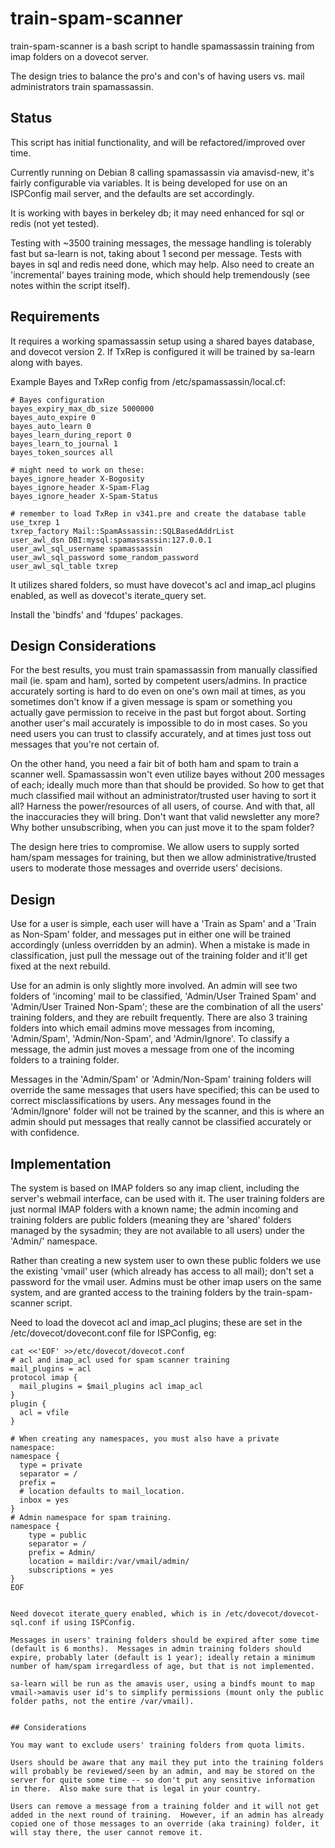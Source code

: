 # train-spam-scanner

train-spam-scanner is a bash script to handle spamassassin training from imap folders on a dovecot server.

The design tries to balance the pro's and con's of having users vs. mail administrators train spamassassin.

## Status

This script has initial functionality, and will be refactored/improved over time.

Currently running on Debian 8 calling spamassassin via amavisd-new, it's fairly configurable via variables.  It is being developed for use on an ISPConfig mail server, and the defaults are set accordingly.

It is working with bayes in berkeley db; it may need enhanced for sql or redis (not yet tested).

Testing with ~3500 training messages, the message handling is tolerably fast but sa-learn is not, taking about 1 second per message.  Tests with bayes in sql and redis need done, which may help.  Also need to create an 'incremental' bayes training mode, which should help tremendously (see notes within the script itself).

## Requirements

It requires a working spamassassin setup using a shared bayes database, and dovecot version 2.  If TxRep is configured it will be trained by sa-learn along with bayes.

Example Bayes and TxRep config from /etc/spamassassin/local.cf:

```
# Bayes configuration
bayes_expiry_max_db_size 5000000
bayes_auto_expire 0
bayes_auto_learn 0
bayes_learn_during_report 0
bayes_learn_to_journal 1
bayes_token_sources all

# might need to work on these:
bayes_ignore_header X-Bogosity
bayes_ignore_header X-Spam-Flag
bayes_ignore_header X-Spam-Status

# remember to load TxRep in v341.pre and create the database table
use_txrep 1
txrep_factory Mail::SpamAssassin::SQLBasedAddrList
user_awl_dsn DBI:mysql:spamassassin:127.0.0.1
user_awl_sql_username spamassassin
user_awl_sql_password some_random_password
user_awl_sql_table txrep
```

It utilizes shared folders, so must have dovecot's acl and imap_acl plugins enabled, as well as dovecot's iterate_query set.

Install the 'bindfs' and 'fdupes' packages.


## Design Considerations

For the best results, you must train spamassassin from manually classified mail (ie. spam and ham), sorted by competent users/admins.  In practice accurately sorting is hard to do even on one's own mail at times, as you sometimes don't know if a given message is spam or something you actually gave permission to receive in the past but forgot about.  Sorting another user's mail accurately is impossible to do in most cases.  So you need users you can trust to classify accurately, and at times just toss out messages that you're not certain of.

On the other hand, you need a fair bit of both ham and spam to train a scanner well.  Spamassassin won't even utilize bayes without 200 messages of each; ideally much more than that should be provided.  So how to get that much classified mail without an administrator/trusted user having to sort it all?  Harness the power/resources of all users, of course.  And with that, all the inaccuracies they will bring.  Don't want that valid newsletter any more?  Why bother unsubscribing, when you can just move it to the spam folder?

The design here tries to compromise.  We allow users to supply sorted ham/spam messages for training, but then we allow administrative/trusted users to moderate those messages and override users' decisions.

## Design

Use for a user is simple, each user will have a 'Train as Spam' and a 'Train as Non-Spam' folder, and messages put in either one will be trained accordingly (unless overridden by an admin).  When a mistake is made in classification, just pull the message out of the training folder and it'll get fixed at the next rebuild.

Use for an admin is only slightly more involved.  An admin will see two folders of 'incoming' mail to be classified, 'Admin/User Trained Spam' and 'Admin/User Trained Non-Spam'; these are the combination of all the users' training folders, and they are rebuilt frequently.  There are also 3 training folders into which email admins move messages from incoming, 'Admin/Spam', 'Admin/Non-Spam', and 'Admin/Ignore'.  To classify a message, the admin just moves a message from one of the incoming folders to a training folder.

Messages in the 'Admin/Spam' or 'Admin/Non-Spam' training folders will override the same messages that users have specified; this can be used to correct misclassifications by users.  Any messages found in the 'Admin/Ignore' folder will not be trained by the scanner, and this is where an admin should put messages that really cannot be classified accurately or with confidence.

## Implementation

The system is based on IMAP folders so any imap client, including the server's webmail interface, can be used with it.  The user training folders are just normal IMAP folders with a known name; the admin incoming and training folders are public folders (meaning they are 'shared' folders managed by the sysadmin; they are not available to all users) under the 'Admin/' namespace.

Rather than creating a new system user to own these public folders we use the existing 'vmail' user (which already has access to all mail); don't set a password for the vmail user.  Admins must be other imap users on the same system, and are granted access to the training folders by the train-spam-scanner script.

Need to load the dovecot acl and imap_acl plugins; these are set in the /etc/dovecot/dovecont.conf file for ISPConfig, eg:

```
cat <<'EOF' >>/etc/dovecot/dovecot.conf
# acl and imap_acl used for spam scanner training
mail_plugins = acl
protocol imap {
  mail_plugins = $mail_plugins acl imap_acl
}
plugin {
  acl = vfile
}

# When creating any namespaces, you must also have a private namespace:
namespace {
  type = private
  separator = /
  prefix =
  # location defaults to mail_location.
  inbox = yes
}
# Admin namespace for spam training.
namespace {
    type = public
    separator = /
    prefix = Admin/
    location = maildir:/var/vmail/admin/
    subscriptions = yes
}
EOF


Need dovecot iterate_query enabled, which is in /etc/dovecot/dovecot-sql.conf if using ISPConfig.

Messages in users' training folders should be expired after some time (default is 6 months).  Messages in admin training folders should expire, probably later (default is 1 year); ideally retain a minimum number of ham/spam irregardless of age, but that is not implemented.

sa-learn will be run as the amavis user, using a bindfs mount to map vmail->amavis user id's to simplify permissions (mount only the public folder paths, not the entire /var/vmail).


## Considerations

You may want to exclude users' training folders from quota limits.

Users should be aware that any mail they put into the training folders will probably be reviewed/seen by an admin, and may be stored on the server for quite some time -- so don't put any sensitive information in there.  Also make sure that is legal in your country.

Users can remove a message from a training folder and it will not get added in the next round of training.  However, if an admin has already copied one of those messages to an override (aka training) folder, it will stay there, the user cannot remove it.


